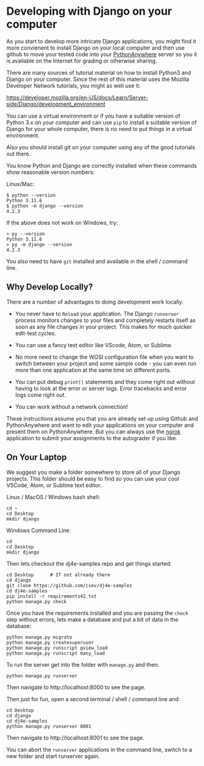 Developing with Django on your computer
=======================================

As you start to develop more intricate Django applications, you might find it more
convienent to install Django on your local computer and then use github to move your
tested code into your
<a href="https://www.pythonanywhere.com" target="_blank">PythonAnywhere</a>
server so you it is available on the Internet for grading or otherwise sharing.

There are many sources of tutorial material on how to install Python3 and Django on
your computer.  Since the rest of this material uses the Mozilla Developer Network
tutorials, you might as well use it:

https://developer.mozilla.org/en-US/docs/Learn/Server-side/Django/development_environment

You can use a virtual environment or if you have a suitable version of Python 3.x on your
computer and can use `pip` to install a suitable version of Django for your whole computer,
there is no need to put things in a virtual environment.

Also you should install git on your computer using any of the good tutorials out there.

You know Python and Django are correctly installed when these commands
show reasonable version numbers:

Linux/Mac:

    $ python --version
    Python 3.11.6
    $ python -m django --version
    4.2.3

If the above does not work on Windows, try:

    > py --version
    Python 3.11.6
    > py -m django --version
    4.2.3

You also need to have `git` installed and available in the shell / command line.

Why Develop Locally?
--------------------

There are a number of advantages to doing development work locally:

* You never have to `Reload` your application.  The Django `runserver` process monitors
changes to your files and completely restarts itself as soon as any file changes in your
project.   This makes for much quicker edit-test cycles.

* You can use a fancy text editor like VScode, Atom, or Sublime.

* No more need to change the WGSI configuration file when you want to switch between
your project and some sample code - you can even run more than one application at the
same time on different ports.

* You can put debug `print()` statements and they come right out without having to look
at the error or server logs.  Error tracebacks and error logs come right out.

* You can work without a network connection!

These instructions assume you that you are already set up using Github and PythonAnywhere
and want to edit your applications on your computer
and present them on PythonAnywhere.  But you can always use the
<a href="../ngrok">ngrok</a> application
to submit your assignments to the autograder if you like.

On Your Laptop
--------------

We suggest you make a folder somewhere to store all of your Django projects.  This folder
should be easy to find so you can use your cool VSCode, Atom, or Sublime text editor.

Linux / MacOS / Windows bash shell:

    cd ~
    cd Desktop
    mkdir django

Windows Command Line:

    cd
    cd Desktop
    mkdir django

Then lets checkout the dj4e-samples repo and get things started:

    cd Desktop      # If not already there
    cd django
    git clone https://github.com/csev/dj4e-samples
    cd dj4e-samples
    pip install -r requirements42.txt
    python manage.py check

Once you have the requirements installed and you are passing the `check` step
without errors, lets make a database and put a bit of data in the database:

    python manage.py migrate
    python manage.py createsuperuser
    python manage.py runscript gview_load
    python manage.py runscript many_load

To run the server get into the folder with `manage.py` and then:

    python manage.py runserver

Then navigate to http://localhost:8000 to see the page.

Then just for fun, open a second terminal / shell / command line and:

    cd Desktop
    cd django
    cd dj4e-samples
    python manage.py runserver 8001

Then navigate to http://localhost:8001 to see the page.

You can abort the `runserver` applications in the command line, switch to
a new folder and start runserver again.

